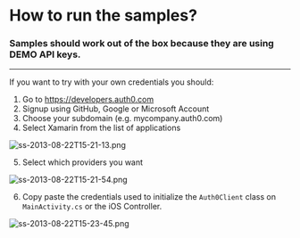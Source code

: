 # How to run the samples?

### Samples should work out of the box because they are using DEMO API keys. 

---

If you want to try with your own credentials you should:

1. Go to <https://developers.auth0.com>
2. Signup using GitHub, Google or Microsoft Account
3. Choose your subdomain (e.g. mycompany.auth0.com)
4. Select Xamarin from the list of applications

  ![ss-2013-08-22T15-21-13.png](http://blog.auth0.com.s3.amazonaws.com/ss-2013-08-22T15-21-13.png)

5. Select which providers you want

  ![ss-2013-08-22T15-21-54.png](http://blog.auth0.com.s3.amazonaws.com/ss-2013-08-22T15-21-54.png)

6. Copy paste the credentials used to initialize the `Auth0Client` class on `MainActivity.cs` or the iOS Controller.

  ![ss-2013-08-22T15-23-45.png](http://blog.auth0.com.s3.amazonaws.com/ss-2013-08-22T15-23-45.png)
